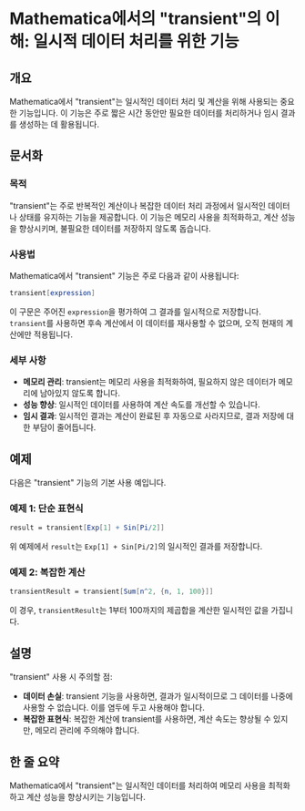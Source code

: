 <!--
Meta Description: # Mathematica에서의 "transient"의 이해: 일시적 데이터 처리를 위한 기능 ## 개요 Mathematica에서 "transient"는 일시적인 데이터 처리 및 계산을 위해 사용되는 중요한 기능입니다. 이 기능은 주로 짧은 시간 동안만 필요한 데이터를 ...
Meta Keywords: transient, 일시적인, 데이터를, 메모리, 데이터
-->

# Mathematica에서의 "transient"의 이해: 일시적 데이터 처리를 위한 기능

## 개요
Mathematica에서 "transient"는 일시적인 데이터 처리 및 계산을 위해 사용되는 중요한 기능입니다. 이 기능은 주로 짧은 시간 동안만 필요한 데이터를 처리하거나 임시 결과를 생성하는 데 활용됩니다.

## 문서화
### 목적
"transient"는 주로 반복적인 계산이나 복잡한 데이터 처리 과정에서 일시적인 데이터나 상태를 유지하는 기능을 제공합니다. 이 기능은 메모리 사용을 최적화하고, 계산 성능을 향상시키며, 불필요한 데이터를 저장하지 않도록 돕습니다.

### 사용법
Mathematica에서 "transient" 기능은 주로 다음과 같이 사용됩니다:

```mathematica
transient[expression]
```

이 구문은 주어진 `expression`을 평가하여 그 결과를 일시적으로 저장합니다. `transient`를 사용하면 후속 계산에서 이 데이터를 재사용할 수 없으며, 오직 현재의 계산에만 적용됩니다.

### 세부 사항
- **메모리 관리**: transient는 메모리 사용을 최적화하여, 필요하지 않은 데이터가 메모리에 남아있지 않도록 합니다.
- **성능 향상**: 일시적인 데이터를 사용하여 계산 속도를 개선할 수 있습니다.
- **임시 결과**: 일시적인 결과는 계산이 완료된 후 자동으로 사라지므로, 결과 저장에 대한 부담이 줄어듭니다.

## 예제
다음은 "transient" 기능의 기본 사용 예입니다.

### 예제 1: 단순 표현식
```mathematica
result = transient[Exp[1] + Sin[Pi/2]]
```
위 예제에서 `result`는 `Exp[1] + Sin[Pi/2]`의 일시적인 결과를 저장합니다.

### 예제 2: 복잡한 계산
```mathematica
transientResult = transient[Sum[n^2, {n, 1, 100}]]
```
이 경우, `transientResult`는 1부터 100까지의 제곱합을 계산한 일시적인 값을 가집니다.

## 설명
"transient" 사용 시 주의할 점:
- **데이터 손실**: transient 기능을 사용하면, 결과가 일시적이므로 그 데이터를 나중에 사용할 수 없습니다. 이를 염두에 두고 사용해야 합니다.
- **복잡한 표현식**: 복잡한 계산에 transient를 사용하면, 계산 속도는 향상될 수 있지만, 메모리 관리에 주의해야 합니다.

## 한 줄 요약
Mathematica에서 "transient"는 일시적인 데이터를 처리하여 메모리 사용을 최적화하고 계산 성능을 향상시키는 기능입니다.